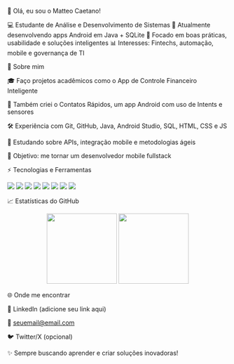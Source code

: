 👋 Olá, eu sou o Matteo Caetano!

💻 Estudante de Análise e Desenvolvimento de Sistemas
📱 Atualmente desenvolvendo apps Android em Java + SQLite
🚀 Focado em boas práticas, usabilidade e soluções inteligentes
📊 Interesses: Fintechs, automação, mobile e governança de TI

🌟 Sobre mim

🎓 Faço projetos acadêmicos como o App de Controle Financeiro Inteligente

📲 Também criei o Contatos Rápidos, um app Android com uso de Intents e sensores

🛠️ Experiência com Git, GitHub, Java, Android Studio, SQL, HTML, CSS e JS

📖 Estudando sobre APIs, integração mobile e metodologias ágeis

🎯 Objetivo: me tornar um desenvolvedor mobile fullstack

⚡ Tecnologias e Ferramentas
<p align="left"> <img src="https://img.shields.io/badge/Java-ED8B00?style=for-the-badge&logo=openjdk&logoColor=white"/> <img src="https://img.shields.io/badge/Android_Studio-3DDC84?style=for-the-badge&logo=android-studio&logoColor=white"/> <img src="https://img.shields.io/badge/SQLite-07405E?style=for-the-badge&logo=sqlite&logoColor=white"/> <img src="https://img.shields.io/badge/Git-F05032?style=for-the-badge&logo=git&logoColor=white"/> <img src="https://img.shields.io/badge/GitHub-100000?style=for-the-badge&logo=github&logoColor=white"/> <img src="https://img.shields.io/badge/HTML5-E34F26?style=for-the-badge&logo=html5&logoColor=white"/> <img src="https://img.shields.io/badge/CSS3-1572B6?style=for-the-badge&logo=css3&logoColor=white"/> <img src="https://img.shields.io/badge/JavaScript-F7DF1E?style=for-the-badge&logo=javascript&logoColor=black"/> </p>
📈 Estatísticas do GitHub
<p align="center"> <img src="https://github-readme-stats.vercel.app/api?username=Matteoziinn&show_icons=true&theme=tokyonight" height="160px"/> <img src="https://github-readme-stats.vercel.app/api/top-langs/?username=Matteoziinn&layout=compact&theme=tokyonight" height="160px"/> </p>
🌐 Onde me encontrar

💼 LinkedIn
 (adicione seu link aqui)

📧 seuemail@email.com

🐦 Twitter/X
 (opcional)

✨ Sempre buscando aprender e criar soluções inovadoras!
